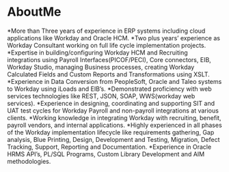 # AboutMe

*More than Three years of experience in ERP systems including cloud applications like Workday and
Oracle HCM.
*Two plus years’ experience as Workday Consultant working on full life cycle implementation projects.
*Expertise in building/configuring Workday HCM and Recruiting integrations using Payroll
Interfaces(PICOF/PECI), Core connectors, EIB, Workday Studio, managing Business processes,
creating Workday Calculated Fields and Custom Reports and Transformations using XSLT.
*Experience in Data Conversion from PeopleSoft, Oracle and Taleo systems to Workday using iLoads and
EIB’s.
*Demonstrated proficiency with web services technologies like REST, JSON, SOAP, WWS(workday web
services).
*Experience in designing, coordinating and supporting SIT and UAT test cycles for Workday Payroll and
non-payroll integrations at various clients.
*Working knowledge in integrating Workday with recruiting, benefit, payroll vendors, and internal
applications.
*Highly experienced in all phases of the Workday implementation lifecycle like requirements gathering,
Gap analysis, Blue Printing, Design, Development and Testing, Migration, Defect Tracking, Support,
Reporting and Documentation.
*Experience in Oracle HRMS API’s, PL/SQL Programs, Custom Library Development and AIM
methodologies.
